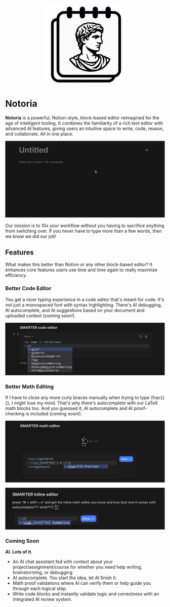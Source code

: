 <p align="center">
  <img src="imgs/notoria.svg" width="256" height="256" alt="Notoria Icon" />
</p>

# Notoria

**Notoria** is a powerful, Notion-style, block-based editor reimagined for the age of intelligent tooling. It combines the familiarity of a rich text editor with advanced AI features, giving users an intuitive space to write, code, reason, and collaborate. All in one place.

<p align="center">
  <img src="imgs/editor/demo.gif" alt="Notoria Editor" />
</p>

Our mission is to 10x your workflow without you having to sacrifice anything from switching over.
If you never have to type more than a few words, then we know we did our job!

## Features

What makes this better than Notion or any other block-based editor? It enhances core features users use time and time again to really maximize efficiency.

### Better Code Editor

You get a nicer typing experience in a code editor that's meant for code. It's not just a monospaced font with syntax highlighting.
There's AI debugging, AI autocomplete, and AI suggestions based on your document and uploaded context (coming soon!).

<p align="center">
  <img src="imgs/editor/code.png" alt="Notoria Code Editor" />
</p>

### Better Math Editing

If I have to close any more curly braces manually when trying to type \frac{}{}, I might lose my mind. That's why there's autocomplete with
our LaTeX math blocks too. And you guessed it; AI autocomplete and AI proof-checking is included (coming soon!).

<p align="center">
  <img src="imgs/editor/math.png" alt="Notoria Math Block Editor" />
</p>

<p align="center">
  <img src="imgs/editor/inline.png" alt="Notoria Inline Math Editor" />
</p>

### Coming Soon

**AI. Lots of it.**

- An AI chat assistant fed with context about your project/assignment/course for whether you need help writing, brainstorming, or debugging
- AI autocomplete. You start the idea, let AI finish it.
- Math proof validations where AI can verify them or help guide you through each logical step.
- Write code blocks and instantly validate logic and correctness with an integrated AI review system.
